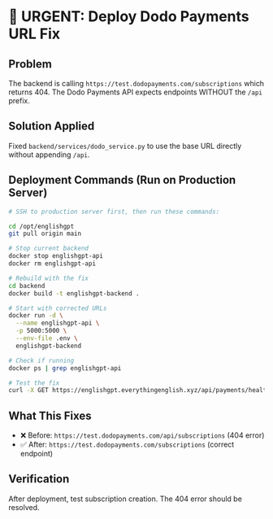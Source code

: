 # 🚨 URGENT: Deploy Dodo Payments URL Fix

## Problem
The backend is calling `https://test.dodopayments.com/subscriptions` which returns 404. 
The Dodo Payments API expects endpoints WITHOUT the `/api` prefix.

## Solution Applied
Fixed `backend/services/dodo_service.py` to use the base URL directly without appending `/api`.

## Deployment Commands (Run on Production Server)

```bash
# SSH to production server first, then run these commands:

cd /opt/englishgpt
git pull origin main

# Stop current backend
docker stop englishgpt-api
docker rm englishgpt-api

# Rebuild with the fix
cd backend
docker build -t englishgpt-backend .

# Start with corrected URLs
docker run -d \
  --name englishgpt-api \
  -p 5000:5000 \
  --env-file .env \
  englishgpt-backend

# Check if running
docker ps | grep englishgpt-api

# Test the fix
curl -X GET https://englishgpt.everythingenglish.xyz/api/payments/health
```

## What This Fixes
- ❌ Before: `https://test.dodopayments.com/api/subscriptions` (404 error)
- ✅ After: `https://test.dodopayments.com/subscriptions` (correct endpoint)

## Verification
After deployment, test subscription creation. The 404 error should be resolved.
